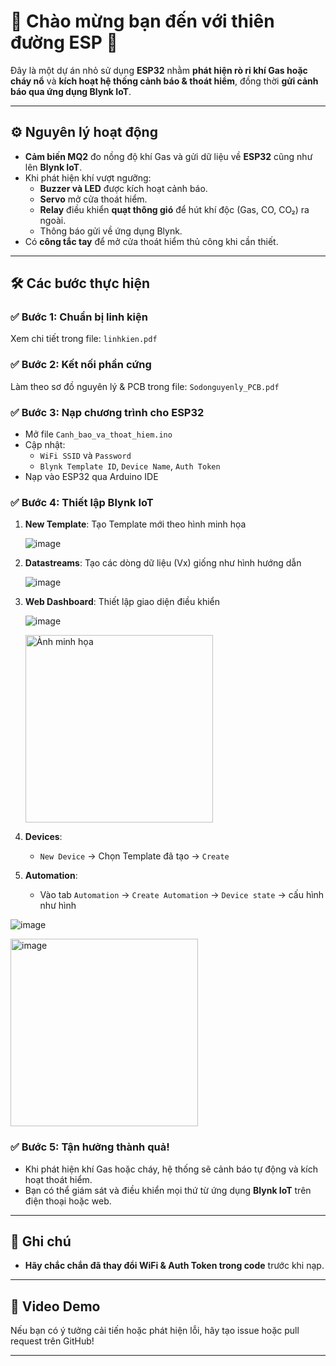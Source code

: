 # 🌟 Chào mừng bạn đến với thiên đường ESP 🌟

Đây là một dự án nhỏ sử dụng **ESP32** nhằm **phát hiện rò rỉ khí Gas hoặc cháy nổ** và **kích hoạt hệ thống cảnh báo & thoát hiểm**, đồng thời **gửi cảnh báo qua ứng dụng Blynk IoT**.

---

## ⚙️ Nguyên lý hoạt động

- **Cảm biến MQ2** đo nồng độ khí Gas và gửi dữ liệu về **ESP32** cũng như lên **Blynk IoT**.
- Khi phát hiện khí vượt ngưỡng:
  - **Buzzer và LED** được kích hoạt cảnh báo.
  - **Servo** mở cửa thoát hiểm.
  - **Relay** điều khiển **quạt thông gió** để hút khí độc (Gas, CO, CO₂) ra ngoài.
  - Thông báo gửi về ứng dụng Blynk.
- Có **công tắc tay** để mở cửa thoát hiểm thủ công khi cần thiết.

---

## 🛠️ Các bước thực hiện

### ✅ Bước 1: Chuẩn bị linh kiện
Xem chi tiết trong file: `linhkien.pdf`

### ✅ Bước 2: Kết nối phần cứng
Làm theo sơ đồ nguyên lý & PCB trong file: `Sodonguyenly_PCB.pdf`

### ✅ Bước 3: Nạp chương trình cho ESP32
- Mở file `Canh_bao_va_thoat_hiem.ino`
- Cập nhật:
  - `WiFi SSID` và `Password`
  - `Blynk Template ID`, `Device Name`, `Auth Token`
- Nạp vào ESP32 qua Arduino IDE

### ✅ Bước 4: Thiết lập Blynk IoT

1. **New Template**: Tạo Template mới theo hình minh họa
   
   ![image](https://github.com/user-attachments/assets/297d1e0b-53da-456b-8ff5-e7e6e7f1bb9b)

3. **Datastreams**: Tạo các dòng dữ liệu (Vx) giống như hình hướng dẫn

   ![image](https://github.com/user-attachments/assets/625943b9-8f4c-4088-9cec-870dcbb3423a)

5. **Web Dashboard**: Thiết lập giao diện điều khiển

   ![image](https://github.com/user-attachments/assets/785aa85a-8301-433e-b932-60d86c44c858)

   <img src="https://github.com/user-attachments/assets/99bba294-bf20-4027-9344-f87c8109bae3" alt="Ảnh minh họa" width="300">

7. **Devices**: 
   - `New Device` → Chọn Template đã tạo → `Create`
8. **Automation**:
   - Vào tab `Automation` → `Create Automation` → `Device state` → cấu hình như hình

  ![image](https://github.com/user-attachments/assets/cfccc6f2-abfb-4194-9ec9-17110b6c6728)
  
  <img src="https://github.com/user-attachments/assets/44797f6e-52cb-432e-92db-96cf3bb03130" alt="image" width="300">

### ✅ Bước 5: Tận hưởng thành quả!
- Khi phát hiện khí Gas hoặc cháy, hệ thống sẽ cảnh báo tự động và kích hoạt thoát hiểm.
- Bạn có thể giám sát và điều khiển mọi thứ từ ứng dụng **Blynk IoT** trên điện thoại hoặc web.

---

## 📎 Ghi chú

- **Hãy chắc chắn đã thay đổi WiFi & Auth Token trong code** trước khi nạp.

---

## 🎥 Video Demo

Nếu bạn có ý tưởng cải tiến hoặc phát hiện lỗi, hãy tạo issue hoặc pull request trên GitHub!

---
